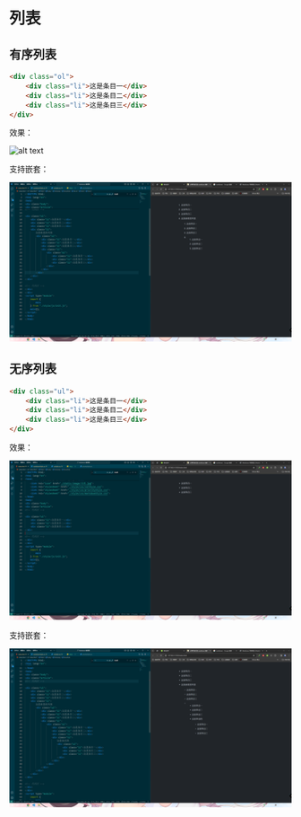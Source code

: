 # 列表

## 有序列表

```html
<div class="ol">
    <div class="li">这是条目一</div>
    <div class="li">这是条目二</div>
    <div class="li">这是条目三</div>
</div>
```

效果：

![alt text](image-2.png)

支持嵌套：

![图 0](images/b3c3231d6e084a576283f8b9f9d1a420997338630458d2118561c1bc3454fa45.png)  


## 无序列表

```html
<div class="ul">
    <div class="li">这是条目一</div>
    <div class="li">这是条目二</div>
    <div class="li">这是条目三</div>
</div>
```

效果：

![alt text](./images/image-4.png)

支持嵌套：

![alt text](./images/image-5.png)